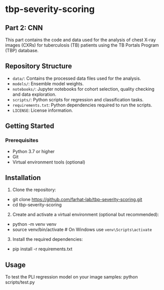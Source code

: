 # tbp-severity-scoring

## Part 2: CNN
This part contains the code and data used for the analysis of chest X-ray images (CXRs) for tuberculosis (TB) patients using the TB Portals Program (TBP) database.

## Repository Structure
- `data/`: Contains the processed data files used for the analysis.
- `models/`: Ensemble model weights.
- `notebooks/`: Jupyter notebooks for cohort selection, quality checking and data exploration.
- `scripts/`: Python scripts for regression and classification tasks.
- `requirements.txt`: Python dependencies required to run the scripts.
- `LICENSE`: License information.

## Getting Started
### Prerequisites
- Python 3.7 or higher
- Git
- Virtual environment tools (optional)

## Installation
1. Clone the repository:
- git clone https://github.com/farhat-lab/tbp-severity-scoring.git
- cd tbp-severity-scoring

2. Create and activate a virtual environment (optional but recommended):
- python -m venv venv
- source venv/bin/activate  # On Windows use `venv\Scripts\activate`

3. Install the required dependencies:
- pip install -r requirements.txt


## Usage
To test the PLI regression model on your image samples:
python scripts/test.py


